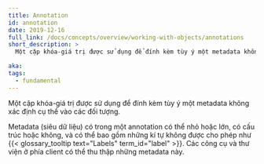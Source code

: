 ```yaml
---
title: Annotation
id: annotation
date: 2019-12-16
full_link: /docs/concepts/overview/working-with-objects/annotations
short_description: >
  Một cặp khóa-giá trị được sử dụng để đính kèm tùy ý một metadata không xác định cụ thể vào các đối tượng.

aka:
tags:
  - fundamental
---
```


Một cặp khóa-giá trị được sử dụng để đính kèm tùy ý một metadata không xác định cụ thể vào các đối tượng.

<!--more-->

Metadata (siêu dữ liệu) có trong một annotation có thể nhỏ hoặc lớn, có cấu trúc hoặc không, và có thể bao gồm những kí tự không được cho phép như {{< glossary_tooltip text="Labels" term_id="label" >}}. Các công cụ và thư viện ở phía client có thể thu thập những metadata này.
